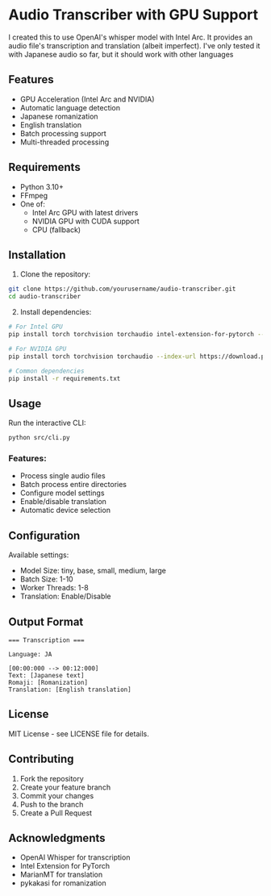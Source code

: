 # Audio Transcriber with GPU Support

I created this to use OpenAI's whisper model with Intel Arc. It provides an audio file's transcription and translation (albeit imperfect). I've only tested it with Japanese audio so far, but it should work with other languages

## Features

- GPU Acceleration (Intel Arc and NVIDIA)
- Automatic language detection
- Japanese romanization
- English translation
- Batch processing support
- Multi-threaded processing

## Requirements

- Python 3.10+
- FFmpeg
- One of:
  - Intel Arc GPU with latest drivers
  - NVIDIA GPU with CUDA support
  - CPU (fallback)

## Installation

1. Clone the repository:
```bash
git clone https://github.com/yourusername/audio-transcriber.git
cd audio-transcriber
```

2. Install dependencies:
```bash
# For Intel GPU
pip install torch torchvision torchaudio intel-extension-for-pytorch --extra-index-url https://pytorch-extension.intel.com/release-whl/stable/xpu/us/

# For NVIDIA GPU
pip install torch torchvision torchaudio --index-url https://download.pytorch.org/whl/cu118

# Common dependencies
pip install -r requirements.txt
```

## Usage

Run the interactive CLI:
```bash
python src/cli.py
```

### Features:
- Process single audio files
- Batch process entire directories
- Configure model settings
- Enable/disable translation
- Automatic device selection

## Configuration

Available settings:
- Model Size: tiny, base, small, medium, large
- Batch Size: 1-10
- Worker Threads: 1-8
- Translation: Enable/Disable

## Output Format

```
=== Transcription ===

Language: JA

[00:00:000 --> 00:12:000]
Text: [Japanese text]
Romaji: [Romanization]
Translation: [English translation]
```

## License

MIT License - see LICENSE file for details.

## Contributing

1. Fork the repository
2. Create your feature branch
3. Commit your changes
4. Push to the branch
5. Create a Pull Request

## Acknowledgments

- OpenAI Whisper for transcription
- Intel Extension for PyTorch
- MarianMT for translation
- pykakasi for romanization
